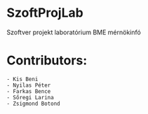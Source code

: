 # SzoftProjLab
Szoftver projekt laboratórium BME mérnökinfó
# Contributors:
    - Kis Beni
    - Nyilas Péter
    - Farkas Bence
    - Sőregi Larina
    - Zsigmond Botond